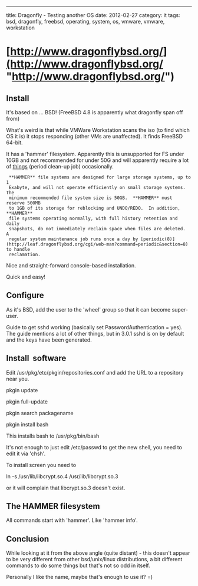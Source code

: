 ---
title: Dragonfly - Testing another OS
date: 2012-02-27
category: it
tags: bsd, dragonfly, freebsd, operating, system, os, vmware, vmware, workstation

# [http://www.dragonflybsd.org/](http://www.dragonflybsd.org/ "http://www.dragonflybsd.org/")

## Install

It's based on ... BSD! (FreeBSD 4.8 is apparently what dragonfly span off from)

What's weird is that while VMWare Workstation scans the iso (to find which OS it is) it stops responding (other VMs are unaffected). It finds FreeBSD 64-bit.

It has a 'hammer' filesystem. Apparently this is unsupported for FS under 10GB and not recommended for under 50G and will apparently require a lot of [things](http://leaf.dragonflybsd.org/cgi/web-man?command=newfs_hammer&section=8) (period clean-up job) occasionally.

     **HAMMER** file systems are designed for large storage systems, up to 1
     Exabyte, and will not operate efficiently on small storage systems.  The
     minimum recommended file system size is 50GB.  **HAMMER** must reserve 500MB
     to 1GB of its storage for reblocking and UNDO/REDO.  In addition, **HAMMER**
     file systems operating normally, with full history retention and daily
     snapshots, do not immediately reclaim space when files are deleted.  A
     regular system maintenance job runs once a day by [periodic(8)](http://leaf.dragonflybsd.org/cgi/web-man?command=periodic&section=8) to handle
     reclamation.

Nice and straight-forward console-based installation.

Quick and easy!

## Configure

As it's BSD, add the user to the 'wheel' group so that it can become super-user.

Guide to get sshd working (basically set PasswordAuthentication = yes). The guide mentions a lot of other things, but in 3.0.1 sshd is on by default and the keys have been generated.

## Install  software

Edit /usr/pkg/etc/pkgin/repositories.conf and add the URL to a repository near you.

pkgin update

pkgin full-update

pkgin search packagename

pkgin install bash

This installs bash to /usr/pkg/bin/bash

It's not enough to just edit /etc/passwd to get the new shell, you need to edit it via 'chsh'.

To install screen you need to

ln -s /usr/lib/libcrypt.so.4 /usr/lib/libcrypt.so.3

or it will complain that libcrypt.so.3 doesn't exist.

## The HAMMER filesystem

All commands start with 'hammer'. Like 'hammer info'.

## Conclusion

While looking at it from the above angle (quite distant) - this doesn't appear to be very different from other bsd/unix/linux distributions, a bit different commands to do some things but that's not so odd in itself.

Personally I like the name, maybe that's enough to use it? =)
